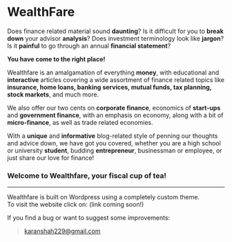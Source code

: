 # WealthFare

Does finance related material sound **daunting**? 
Is it difficult for you to **break down** your advisor **analysis**?
Does investment terminology look like **jargon**?
Is it **painful** to go through an annual **financial statement**?

**You have come to the right place!**

Wealthfare is an amalgamation of everything **money**, with educational and **interactive** articles covering a wide assortment of finance related topics like __insurance, home loans, banking services, mutual funds, tax planning, stock markets__, and much more. 

We also offer our two cents on **__corporate finance__**, economics of **start-ups** and **government finance**, with an emphasis on economy, along with a bit of **micro-finance**, as well as trade related economies.

With a __unique__ and __informative__ blog-related style of penning our thoughts and advice down, we have got you covered, whether you are a high school or university **__student__**, budding **entrepreneur**, businessman or employee, or just share our love for finance!

### Welcome to Wealthfare, your fiscal cup of tea!

---

Wealthfare is built on Wordpress using a completely custom theme.  
To visit the website click on: (link coming soon!)

If you find a bug or want to suggest some improvements:
> karanshah229@gmail.com
